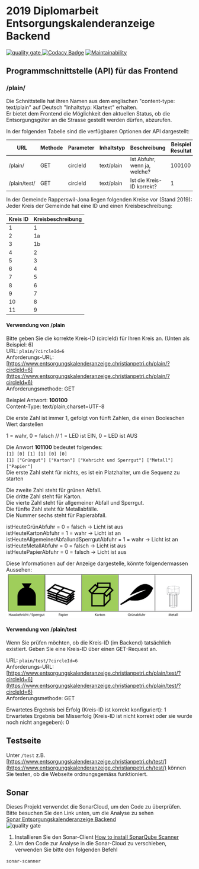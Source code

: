 # 2019 Diplomarbeit Entsorgungskalenderanzeige Backend
[![quality gate](https://sonarcloud.io/api/project_badges/measure?project=Entsorgungskalenderanzeige_Backend&metric=alert_status)
](https://sonarcloud.io/dashboard?id=Entsorgungskalenderanzeige_Backend) 
[![Codacy Badge](https://api.codacy.com/project/badge/Grade/61a1926ed0d644b3ae34f0d7c89fa6eb)](https://app.codacy.com/app/christianpetri/2019_Diplomarbeit_Entsorgungskalenderanzeige_Webseite?utm_source=github.com&utm_medium=referral&utm_content=christianpetri/2019_Diplomarbeit_Entsorgungskalenderanzeige_Webseite&utm_campaign=Badge_Grade_Dashboard)
[![Maintainability](https://api.codeclimate.com/v1/badges/0a72bd4c3e3425886691/maintainability)](https://codeclimate.com/github/christianpetri/2019_Diplomarbeit_Entsorgungskalenderanzeige_Webseite/maintainability)

## Programmschnittstelle (API) für das Frontend
### /plain/
Die Schnittstelle hat ihren Namen aus dem englischen "content-type: text/plain" auf Deutsch "Inhaltstyp: Klartext" erhalten.  
Er bietet dem Frontend die Möglichkeit den aktuellen Status, ob die Entsorgungsgüter an die Strasse gestellt werden dürfen, abzurufen.  

In der folgenden Tabelle sind die verfügbaren Optionen der API dargestellt:

|URL         |Methode|Parameter|Inhaltstyp|Beschreibung                |Beispiel Resultat|
|------------|-------|---------|----------|----------------------------|-----------------|
|/plain/     |GET	 |circleId |text/plain|Ist Abfuhr, wenn ja, welche?|100100           |
|/plain/test/|GET    |circleId |text/plain|Ist die Kreis-ID korrekt?   |1                |

In der Gemeinde Rapperswil-Jona liegen folgenden Kreise vor (Stand 2019):  
Jeder Kreis der Gemeinde hat eine ID und einen Kreisbeschreibung:  

|Kreis ID|Kreisbeschreibung|
|--------|-----------------|
|1       |1                |
|2       |1a               |
|3       |1b               |
|4       |2                |
|5       |3                |
|6       |4                |
|7       |5                |
|8       |6                |
|9       |7                |
|10      |8                |
|11      |9                |

#### Verwendung von /plain
Bitte geben Sie die korrekte Kreis-ID (circleId) für Ihren Kreis an. (Unten als Beispiel: 6)  
URL: `plain/?circleId=6`  
Anforderungs-URL: [https://www.entsorgungskalenderanzeige.christianpetri.ch/plain/?circleId=6](https://www.entsorgungskalenderanzeige.christianpetri.ch/plain/?circleId=6)  
Anforderungsmethode: GET  

Beispiel Antwort: **100100**  
Content-Type: text/plain;charset=UTF-8

Die erste Zahl ist immer 1, gefolgt von fünft Zahlen, die einen Booleschen Wert darstellen

1 = wahr, 0 = falsch // 1 = LED ist EIN, 0 = LED ist AUS

Die Anwort **101100** bedeutet folgendes:  
`[1] [0] [1] [1] [0] [0]`  
`[1] ["Grüngut"] ["Karton"] ["Kehricht und Sperrgut"] ["Metall"] ["Papier"]`  
Die erste Zahl steht für nichts, es ist ein Platzhalter, um die Sequenz zu starten  

Die zweite Zahl steht für grünen Abfall.  
Die dritte Zahl steht für Karton.  
Die vierte Zahl steht für allgemeiner Abfall und Sperrgut.  
Die fünfte Zahl steht für Metallabfälle.  
Die Nummer sechs steht für Papierabfall.  

istHeuteGrünAbfuhr = 0 = falsch -> Licht ist aus  
istHeuteKartonAbfuhr = 1 = wahr -> Licht ist an  
istHeuteAllgemeinerAbfallundSperrgutAbfuhr = 1 = wahr -> Licht ist an  
istHeuteMetallAbfuhr = 0 = falsch -> Licht ist aus  
istHeutePapierAbfuhr = 0 = falsch -> Licht ist aus  

Diese Informationen auf der Anzeige dargestelle, könnte folgendermassen Aussehen:
![Anzeige](image/Anzeige_beleuchtet.png)

#### Verwendung von /plain/test
Wenn Sie prüfen möchten, ob die Kreis-ID (im Backend) tatsächlich existiert. Geben Sie eine Kreis-ID über einen GET-Request an.

URL: `plain/test/?circleId=6`  
Anforderungs-URL: [https://www.entsorgungskalenderanzeige.christianpetri.ch/plain/test/?circleId=6](https://www.entsorgungskalenderanzeige.christianpetri.ch/plain/test/?circleId=6)  
Anforderungsmethode: GET  

Erwartetes Ergebnis bei Erfolg (Kreis-ID ist korrekt konfiguriert): 1  
Erwartetes Ergebnis bei Misserfolg (Kreis-ID ist nicht korrekt oder sie wurde noch nicht angegeben): 0
## Testseite
Unter `/test` z.B. [https://www.entsorgungskalenderanzeige.christianpetri.ch/test/](https://www.entsorgungskalenderanzeige.christianpetri.ch/test/) können Sie testen, ob die Webseite ordnungsgemäss funktioniert.
## Sonar
   Dieses Projekt verwendet die SonarCloud, um den Code zu überprüfen. Bitte besuchen Sie den Link unten, um die Analyse zu sehen<br/>
     [Sonar Entsorgungskalenderanzeige Backend](https://sonarcloud.io/dashboard?id=Entsorgungskalenderanzeige_Backend)  <br/>
     ![quality gate](https://sonarcloud.io/api/project_badges/measure?project=Entsorgungskalenderanzeige_Backend&metric=alert_status)
1. Installieren Sie den Sonar-Client
  [How to install SonarQube Scanner](https://docs.sonarqube.org/display/SCAN/Analyzing+with+SonarQube+Scanner)
2. Um den Code zur Analyse in die Sonar-Cloud zu verschieben, verwenden Sie bitte den folgenden Befehl  

```console 
sonar-scanner
```
